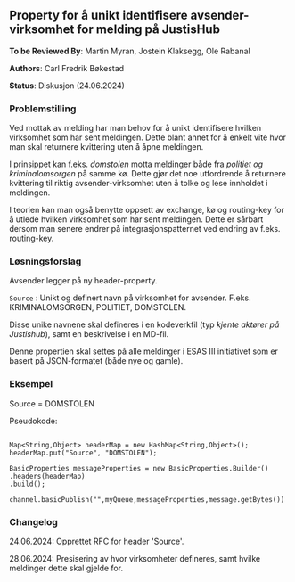 ## Property for å unikt identifisere avsender-virksomhet for melding på JustisHub

**To be Reviewed By**: Martin Myran, Jostein Klaksegg, Ole Rabanal

**Authors**: Carl Fredrik Bøkestad

**Status**: Diskusjon (24.06.2024)

### Problemstilling

Ved mottak av melding har man behov for å unikt identifisere hvilken virksomhet som har sent meldingen. Dette blant annet for å enkelt vite hvor man skal returnere kvittering uten å åpne meldingen.

I prinsippet kan f.eks. _domstolen_ motta meldinger både fra _politiet og kriminalomsorgen_ på samme kø. Dette gjør det noe utfordrende å returnere kvittering til riktig avsender-virksomhet uten å tolke og lese innholdet i meldingen.

I teorien kan man også benytte oppsett av exchange, kø og routing-key for å utlede hvilken virksomhet som har sent meldingen. 
Dette er sårbart dersom man senere endrer på integrasjonspatternet ved endring av f.eks. routing-key.

### Løsningsforslag

Avsender legger på ny header-property.

`Source` : Unikt og definert navn på virksomhet for avsender. F.eks. KRIMINALOMSORGEN, POLITIET, DOMSTOLEN.

Disse unike navnene skal defineres i en kodeverkfil (typ _kjente aktører på Justishub_), samt en beskrivelse i en MD-fil.

Denne propertien skal settes på alle meldinger i ESAS III initiativet som er basert på JSON-formatet (både nye og gamle).

### Eksempel

Source = DOMSTOLEN

Pseudokode:

```

Map<String,Object> headerMap = new HashMap<String,Object>();
headerMap.put("Source", "DOMSTOLEN");

BasicProperties messageProperties = new BasicProperties.Builder()
.headers(headerMap)
.build();

channel.basicPublish("",myQueue,messageProperties,message.getBytes())

```

### Changelog

24.06.2024: Opprettet RFC for header 'Source'.

28.06.2024: Presisering av hvor virksomheter defineres, samt hvilke meldinger dette skal gjelde for.